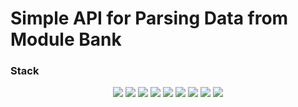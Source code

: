 # Simple API for Parsing Data from Module Bank

### Stack
<p align="center">
    <img src="https://img.shields.io/badge/Django-3.2.8-blue?logo=django&style=flat"/>
    <img src="https://img.shields.io/badge/Django%20REST%20framework-3.12.4-green?logo=django&style=flat"/>
    <img src="https://img.shields.io/badge/SQLite-3.36.0-blue?logo=sqlite&style=flat"/>
    <img src="https://img.shields.io/badge/Celery-5.1.2-green?logo=celery&style=flat"/>
    <img src="https://img.shields.io/badge/Redis-7.0.0-red?logo=redis&style=flat"/>
    <img src="https://img.shields.io/badge/Flower-1.0.0-purple?logo=flower&style=flat"/>
    <img src="https://img.shields.io/badge/Postman-7.37.0-orange?logo=postman&style=flat"/>
    <img src="https://img.shields.io/badge/Requests-2.26.0-yellow?logo=requests&style=flat"/>
    <img src="https://img.shields.io/badge/Docker%20Compose-1.29.2-blue?logo=docker&style=flat"/>
</p>
